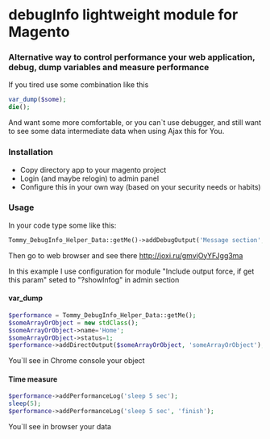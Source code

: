 # debugInfo lightweight module for Magento #

### Alternative way to control performance your web application, debug, dump variables and measure performance ###
If you tired use some combination like this
```php
var_dump($some);
die();
```
And want some more comfortable, or you can`t use debugger, and still want to see some data intermediate data when using Ajax this for You.
### Installation ###
- Copy directory app to your magento project
- Login (and maybe relogin) to admin panel
- Configure this in your own way (based on your security needs or habits)

### Usage ###
In your code type some like this:
```php
Tommy_DebugInfo_Helper_Data::getMe()->addDebugOutput('Message section', 'My debug mess :)');
```
Then go to web browser and see there
http://joxi.ru/gmvjOyYFJgg3ma

In this example I use configuration for module
"Include output force, if get this param" seted to "?showInfog"
in admin section

#### var_dump ####
```php
$performance = Tommy_DebugInfo_Helper_Data::getMe();
$someArrayOrObject = new stdClass();
$someArrayOrObject->name='Home';
$someArrayOrObject->status=1;
$performance->addDirectOutput($someArrayOrObject, 'someArrayOrObject');
```
You`ll see in Chrome console your object

#### Time measure ####
```php
$performance->addPerformanceLog('sleep 5 sec');
sleep(5);
$performance->addPerformanceLog('sleep 5 sec', 'finish');
```
You`ll see in browser your data
